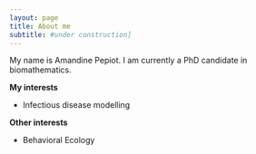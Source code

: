 ```yaml
---
layout: page
title: About me
subtitle: #under construction]
---
```


My name is Amandine Pepiot. I am currently a PhD candidate in biomathematics.

**My interests**
- Infectious disease modelling

**Other interests**
- Behavioral Ecology



